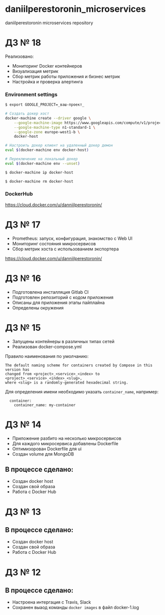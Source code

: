 # daniilperestoronin_microservices
daniilperestoronin microservices repository

# ДЗ № 18

Реализовано: 
- Мониторинг Docker контейнеров
- Визуализация метрик
- Сбор метрик работы приложения и бизнес метрик
- Настройка и проверка алертинга

### Environment settings
```bash
$ export GOOGLE_PROJECT=_ваш-проект_

# Создать докер хост
docker-machine create --driver google \
    --google-machine-image https://www.googleapis.com/compute/v1/projects/ubuntu-os-cloud/global/images/family/ubuntu-1604-lts \
    --google-machine-type n1-standard-1 \
    --google-zone europe-west1-b \
    docker-host

# Настроить докер клиент на удаленный докер демон
eval $(docker-machine env docker-host)

# Переключение на локальный докер
eval $(docker-machine env --unset)

$ docker-machine ip docker-host

$ docker-machine rm docker-host
```

### DockerHub
https://cloud.docker.com/u/danniilperestoronin/

# ДЗ № 17

- Prometheus: запуск, конфигурация, знакомство с Web UI
- Мониторинг состояния микросервисов
- Сбор метрик хоста с использованием экспортера

https://cloud.docker.com/u/danniilperestoronin/

# ДЗ № 16

- Подготовлена инсталляция Gitlab CI
- Подготовлен репозиторий с кодом приложения
- Описаны для приложения этапы пайплайна
- Определены окружения

# ДЗ № 15

- Запущены контейнеры в различных типах сетей
- Реализован docker-compose.yml

Правило наименования по умолчанию:
```
The default naming scheme for containers created by Compose in this version has
changed from <project>_<service>_<index> to <project>_<service>_<index>_<slug>,
where <slug> is a randomly-generated hexadecimal string.
```
Для определения имени необходимо указать ```container_name```, например:

```
  container:
    container_name: my-container
```


# ДЗ № 14
- Приложение разбито на несколько микросервисов
- Для каждого микросервиса добавлены Dockerfile
- Оптимизорован Dockerfile для ui
- Создан volume для MongoDB

## В процессе сделано:
 - Создан docker host
 - Создан свой образа
 - Работа с Docker Hub

# ДЗ № 13

## В процессе сделано:
 - Создан docker host
 - Создан свой образа
 - Работа с Docker Hub

# ДЗ № 12

## В процессе сделано:
 - Настроена интергация с Travis, Slack
 - Сохранен выаод команды ```docker images``` в файл docker-1.log

